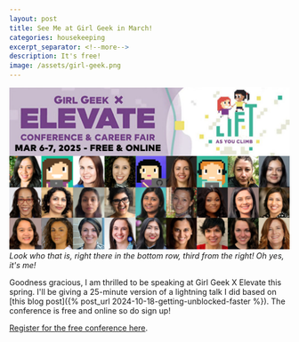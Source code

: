 ```yaml
---
layout: post
title: See Me at Girl Geek in March!
categories: housekeeping
excerpt_separator: <!--more-->
description: It's free!
image: /assets/girl-geek.png
---
```


![The Girl Geek X Elevate banner](/assets/girl-geek.png)
*Look who that is, right there in the bottom row, third from the right! Oh yes, it's me!*

Goodness gracious, I am thrilled to be speaking at Girl Geek X Elevate this spring. I'll be giving a 25-minute version of a lightning talk I did based on [this blog post]({% post_url 2024-10-18-getting-unblocked-faster %}). The conference is free and online so do sign up!

[Register for the free conference here](https://girlgeek.io/conferences/elevate-2025-march-intl-womens-day/).
